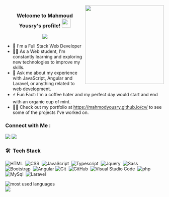 
<img width="250" align="right" src="https://c.tenor.com/_DOBjnGspYAAAAAM/code-coding.gif">

<h3 align="center">
  Welcome to Mahmoud Yousry's profile!
  <img src="https://media.giphy.com/media/hvRJCLFzcasrR4ia7z/giphy.gif" width="28">
</h3>

<!-- Typing SVG by DenverCoder1 - https://github.com/DenverCoder1/readme-typing-svg -->
<p align="center">
  <a href="https://github.com/DenverCoder1/readme-typing-svg"><img src="https://readme-typing-svg.herokuapp.com/?lines=Full-stack%20web%20developer;Always%20learning%20new%20things&font=Fira%20Code&center=true&width=440&height=45&color=f75c7e&vCenter=true&size=22"></a>
</p> 

- 🏢 I'm a Full Stack Web Developer
- 👨‍💻 As a Web student, I'm constantly learning and exploring new technologies to improve my skills.
- 💬 Ask me about my experience with JavaScript, Angular and Laravel, or anything related to web development.
- ⚡ Fun Fact: I'm a coffee hater and my perfect day would start and end with an organic cup of mint.
- 👨‍💻 Check out my portfolio at https://mahmodyousry.github.io/cv/ to see some of the projects I've worked on.


### Connect with Me :

<a href="https://linkedin.com/in/mahmoudyousrypro" target="_blank"><img src="https://img.shields.io/badge/-Mahmoud%20Yousry-0077B5?style=for-the-badge&logo=Linkedin&logoColor=white"/></a>
<a href="https://fb.com/mahmod.yousry" target="_blank"><img src="https://img.shields.io/badge/-Mahmoud%20Yousry-0077B5?style=for-the-badge&logo=Facebook&logoColor=white"/></a>
### 🛠 &nbsp;Tech Stack
![HTML](https://img.shields.io/badge/-HTML-05122A?style=flat&logo=HTML5)&nbsp;
![CSS](https://img.shields.io/badge/-CSS-05122A?style=flat&logo=CSS3&logoColor=1572B6)&nbsp;
![JavaScript](https://img.shields.io/badge/-JavaScript-05122A?style=flat&logo=javascript)&nbsp;
![Typescript](https://img.shields.io/badge/-Typescript-05122A?style=flat&logo=typescript)&nbsp;
![Jquery](https://img.shields.io/badge/-Jquery-05122A?style=flat&logo=Jquery)&nbsp;
![Sass](https://img.shields.io/badge/-Sass-05122A?style=flat&logo=sass)&nbsp;
![Bootstrap](https://img.shields.io/badge/-Bootstrap-05122A?style=flat&logo=bootstrap&logoColor=563D7C)&nbsp;
![Angular](https://img.shields.io/badge/-Angular-05122A?style=flat&logo=angular)
![Git](https://img.shields.io/badge/-Git-05122A?style=flat&logo=git)&nbsp;
![GitHub](https://img.shields.io/badge/-GitHub-05122A?style=flat&logo=github)&nbsp;
![Visual Studio Code](https://img.shields.io/badge/-Visual%20Studio%20Code-05122A?style=flat&logo=visual-studio-code&logoColor=007ACC)&nbsp;
![php](https://img.shields.io/badge/-php-05122A?style=flat&logo=php)&nbsp;
![MySql](https://img.shields.io/badge/-Mysql-05122A?style=flat&logo=MySql)&nbsp;
![Laravel](https://img.shields.io/badge/-Laravel-05122A?style=flat&logo=Laravel)&nbsp;



<img align="left" src="https://github-readme-stats.vercel.app/api/top-langs?username=yousefdergham&show_icons=true&locale=en&layout=compact&theme=radical" alt="most used languages" />
<br>
<a href="https://komarev.com/ghpvc/?username=yousefdergham&style=for-the-badge">
    <img src="https://komarev.com/ghpvc/?username=yousefdergham&style=for-the-badge">
</a>
